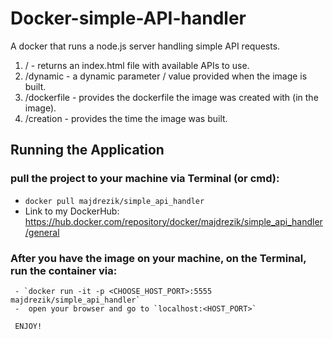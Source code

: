 # Docker-simple-API-handler
A docker that runs a node.js server handling simple API requests.
     
   1) /           -   returns an index.html file with available APIs to use. 
   2) /dynamic    -   a dynamic parameter / value provided when the image is built.
   3) /dockerfile -   provides the dockerfile the image was created with (in the image).
   4) /creation   -   provides the time the image was built. 
   
   
## Running the Application
 
 ### pull the project to your machine via Terminal (or cmd):
  - `docker pull majdrezik/simple_api_handler`
  -  Link to my DockerHub: https://hub.docker.com/repository/docker/majdrezik/simple_api_handler/general
  
 ### After you have the image on your machine, on the Terminal, run the container via:
     - `docker run -it -p <CHOOSE_HOST_PORT>:5555 majdrezik/simple_api_handler`
     -  open your browser and go to `localhost:<HOST_PORT>`
     
     ENJOY!
  
